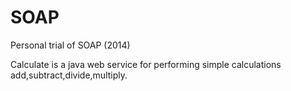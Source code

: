 SOAP
====

Personal trial of SOAP (2014)

Calculate is a java web service for performing simple calculations add,subtract,divide,multiply.
